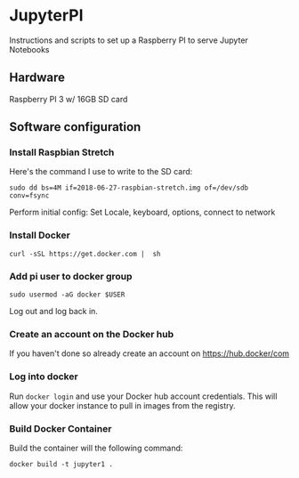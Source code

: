 # JupyterPI

Instructions and scripts to set up a Raspberry PI to serve Jupyter Notebooks

## Hardware

Raspberry PI 3 w/ 16GB SD card

## Software configuration

### Install Raspbian Stretch

Here's the command I use to write to the SD card:

`sudo dd bs=4M if=2018-06-27-raspbian-stretch.img of=/dev/sdb conv=fsync`

Perform initial config: Set Locale, keyboard, options, connect to network

### Install Docker

`curl -sSL https://get.docker.com |  sh`

### Add pi user to docker group

`sudo usermod -aG docker $USER`

Log out and log back in.

### Create an account on the Docker hub

If you haven't done so already create an account on https://hub.docker/com

### Log into docker

Run `docker login` and use your Docker hub account credentials.  This will allow your docker instance to pull in images from the registry.

### Build Docker Container

Build the container will the following command: 

`docker build -t jupyter1 .` 
